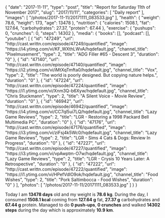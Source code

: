 {
    "date": "2017-11-11",
    "type": "post",
    "title": "Report for Saturday 11th of November 2017",
    "slug": "2017\/11\/11",
    "categories": [
        "Daily report"
    ],
    "images": [
        "\/photos\/2017-11-11\/20171111_083533.jpg"
    ],
    "health": {
        "weight": 78.6,
        "height": 173,
        "age": 13478
    },
    "nutrition": {
        "calories": 1508.1,
        "fat": 127.64,
        "carbohydrates": 27.37,
        "protein": 67.44
    },
    "exercise": {
        "pushups": 0,
        "crunches": 0,
        "steps": 14302
    },
    "media": {
        "books": [],
        "podcast": [],
        "youtube": [
            {
                "id": "47249",
                "url": "http:\/\/cast.writtn.com\/episode\/47249\/quantified",
                "image": "https:\/\/i4.ytimg.com\/vi\/KF_WXthLWvA\/hqdefault.jpg",
                "channel_title": "Pixelmusement",
                "type": 2,
                "title": "ADG Filler #65 - Descent 3",
                "duration": "0"
            },
            {
                "id": "47140",
                "url": "http:\/\/cast.writtn.com\/episode\/47140\/quantified",
                "image": "https:\/\/i2.ytimg.com\/vi\/iMtXqTmfta0\/hqdefault.jpg",
                "channel_title": "Vox",
                "type": 2,
                "title": "The world is poorly designed. But copying nature helps.",
                "duration": "0"
            },
            {
                "id": "47224",
                "url": "http:\/\/cast.writtn.com\/episode\/47224\/quantified",
                "image": "https:\/\/i1.ytimg.com\/vi\/Xnm3Q-b6Xyw\/hqdefault.jpg",
                "channel_title": "Chris Stuckmann",
                "type": 2,
                "title": "A Silent Voice - Movie Review",
                "duration": "0"
            },
            {
                "id": "46942",
                "url": "http:\/\/cast.writtn.com\/episode\/46942\/quantified",
                "image": "https:\/\/i4.ytimg.com\/vi\/CC7ql5ui7LQ\/hqdefault.jpg",
                "channel_title": "Lazy Game Reviews",
                "type": 2,
                "title": "LGR - Restoring a 1998 Packard Bell Multimedia PC",
                "duration": "0"
            },
            {
                "id": "47176",
                "url": "http:\/\/cast.writtn.com\/episode\/47176\/quantified",
                "image": "https:\/\/i3.ytimg.com\/vi\/ziFsj4k5Wc0\/hqdefault.jpg",
                "channel_title": "Lazy Game Reviews",
                "type": 2,
                "title": "LGR - Sims 4 Cats & Dogs: Review In Progress",
                "duration": "0"
            },
            {
                "id": "47227",
                "url": "http:\/\/cast.writtn.com\/episode\/47227\/quantified",
                "image": "https:\/\/i3.ytimg.com\/vi\/vpAwptm-O7w\/hqdefault.jpg",
                "channel_title": "Lazy Game Reviews",
                "type": 2,
                "title": "LGR - Crysis 10 Years Later: A Retrospective",
                "duration": "0"
            },
            {
                "id": "47222",
                "url": "http:\/\/cast.writtn.com\/episode\/47222\/quantified",
                "image": "https:\/\/i1.ytimg.com\/vi\/HPefVdIO9ok\/hqdefault.jpg",
                "channel_title": "Food Wishes",
                "type": 2,
                "title": "Pork Saltimbocca - Food Wishes",
                "duration": "0"
            }
        ],
        "photos": [
            "\/photos\/2017-11-11\/20171111_083533.jpg"
        ]
    }
}

Today I am <strong>13478 days</strong> old and my weight is <strong>78.6 kg</strong>. During the day, I consumed <strong>1508.1 kcal</strong> coming from <strong>127.64 g</strong> fat, <strong>27.37 g</strong> carbohydrates and <strong>67.44 g</strong> protein. Managed to do <strong>0 push-ups</strong>, <strong>0 crunches</strong> and walked <strong>14302 steps</strong> during the day which is approximately <strong>10.9 km</strong>.